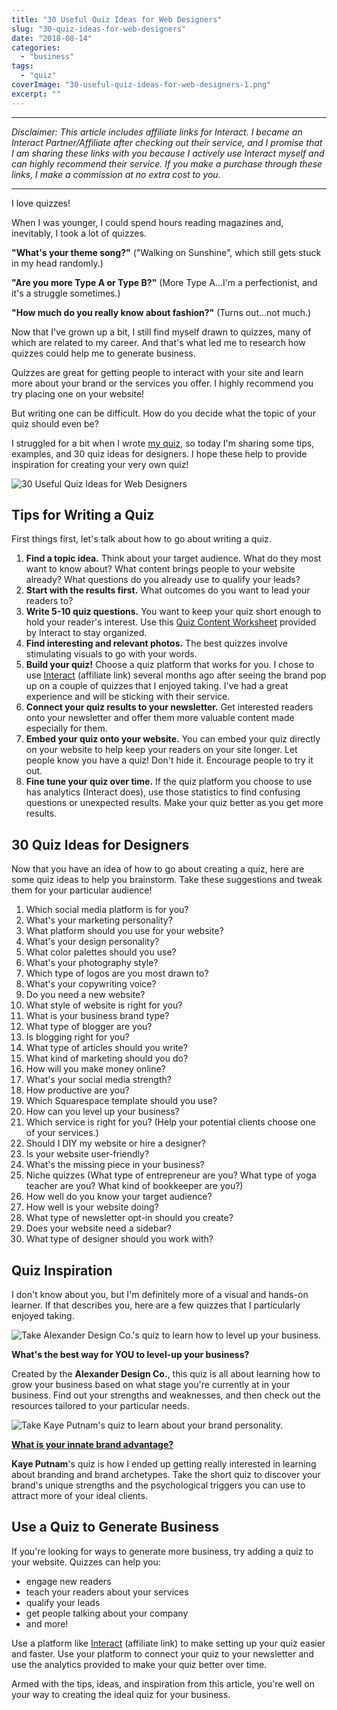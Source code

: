 ```yaml
---
title: "30 Useful Quiz Ideas for Web Designers"
slug: "30-quiz-ideas-for-web-designers"
date: "2018-08-14"
categories: 
  - "business"
tags: 
  - "quiz"
coverImage: "30-useful-quiz-ideas-for-web-designers-1.png"
excerpt: ""
---
```


* * *

_Disclaimer: This article includes affiliate links for Interact. I became an Interact Partner/Affiliate after checking out their service, and I promise that I am sharing these links with you because I actively use Interact myself and can highly recommend their service. If you make a purchase through these links, I make a commission at no extra cost to you._

* * *

I love quizzes!

When I was younger, I could spend hours reading magazines and, inevitably, I took a lot of quizzes.

**"What's your theme song?"** ("Walking on Sunshine", which still gets stuck in my head randomly.)

**"Are you more Type A or Type B?"** (More Type A...I'm a perfectionist, and it's a struggle sometimes.)

**"How much do you really know about fashion?"** (Turns out...not much.)

Now that I've grown up a bit, I still find myself drawn to quizzes, many of which are related to my career. And that's what led me to research how quizzes could help me to generate business.

Quizzes are great for getting people to interact with your site and learn more about your brand or the services you offer. I highly recommend you try placing one on your website!

But writing one can be difficult. How do you decide what the topic of your quiz should even be?

I struggled for a bit when I wrote [my quiz](https://www.tryinteract.com/share/quiz/5b61e04af8ef7b0014a473ca), so today I'm sharing some tips, examples, and 30 quiz ideas for designers. I hope these help to provide inspiration for creating your very own quiz!

![ 30 Useful Quiz Ideas for Web Designers ](./images/30-useful-quiz-ideas-for-web-designers.png)

## Tips for Writing a Quiz

First things first, let's talk about how to go about writing a quiz.

1. **Find a topic idea.** Think about your target audience. What do they most want to know about? What content brings people to your website already? What questions do you already use to qualify your leads?
2. **Start with the results first.** What outcomes do you want to lead your readers to?
3. **Write 5-10 quiz questions.** You want to keep your quiz short enough to hold your reader's interest. Use this [Quiz Content Worksheet](http://help.tryinteract.com/getting-started/quiz-content-worksheet) provided by Interact to stay organized.
4. **Find interesting and relevant photos.** The best quizzes involve stimulating visuals to go with your words.
5. **Build your quiz!** Choose a quiz platform that works for you. I chose to use [Interact](https://www.tryinteract.com#oid=94736_4020) (affiliate link) several months ago after seeing the brand pop up on a couple of quizzes that I enjoyed taking. I've had a great experience and will be sticking with their service.
6. **Connect your quiz results to your newsletter.** Get interested readers onto your newsletter and offer them more valuable content made especially for them.
7. **Embed your quiz onto your website.** You can embed your quiz directly on your website to help keep your readers on your site longer. Let people know you have a quiz! Don't hide it. Encourage people to try it out.
8. **Fine tune your quiz over time.** If the quiz platform you choose to use has analytics (Interact does), use those statistics to find confusing questions or unexpected results. Make your quiz better as you get more results.

## 30 Quiz Ideas for Designers

Now that you have an idea of how to go about creating a quiz, here are some quiz ideas to help you brainstorm. Take these suggestions and tweak them for your particular audience!

1. Which social media platform is for you?
2. What's your marketing personality?
3. What platform should you use for your website?
4. What's your design personality?
5. What color palettes should you use?
6. What's your photography style?
7. Which type of logos are you most drawn to?
8. What's your copywriting voice?
9. Do you need a new website?
10. What style of website is right for you?
11. What is your business brand type?
12. What type of blogger are you?
13. Is blogging right for you?
14. What type of articles should you write?
15. What kind of marketing should you do?
16. How will you make money online?
17. What's your social media strength?
18. How productive are you?
19. Which Squarespace template should you use?
20. How can you level up your business?
21. Which service is right for you? (Help your potential clients choose one of your services.)
22. Should I DIY my website or hire a designer?
23. Is your website user-friendly?
24. What's the missing piece in your business?
25. Niche quizzes (What type of entrepreneur are you? What type of yoga teacher are you? What kind of bookkeeper are you?)
26. How well do you know your target audience?
27. How well is your website doing?
28. What type of newsletter opt-in should you create?
29. Does your website need a sidebar?
30. What type of designer should you work with?

## Quiz Inspiration

I don't know about you, but I'm definitely more of a visual and hands-on learner. If that describes you, here are a few quizzes that I particularly enjoyed taking.

![ Take Alexander Design Co.'s quiz to learn how to level up your business. ](./images/level-up-business-quiz.png)

**What's the best way for YOU to level-up your business?**

Created by the **Alexander Design Co.**, this quiz is all about learning how to grow your business based on what stage you're currently at in your business. Find out your strengths and weaknesses, and then check out the resources tailored to your particular needs.

![ Take Kaye Putnam's quiz to learn about your brand personality. ](./images/brandality-quiz.png)

**[What is your innate brand advantage?](https://www.kayeputnam.com/brandality-quiz/)**

**Kaye Putnam**'s quiz is how I ended up getting really interested in learning about branding and brand archetypes. Take the short quiz to discover your brand's unique strengths and the psychological triggers you can use to attract more of your ideal clients.

## Use a Quiz to Generate Business

If you're looking for ways to generate more business, try adding a quiz to your website. Quizzes can help you:

- engage new readers
- teach your readers about your services
- qualify your leads
- get people talking about your company
- and more!

Use a platform like [Interact](https://www.tryinteract.com#oid=94736_4020) (affiliate link) to make setting up your quiz easier and faster. Use your platform to connect your quiz to your newsletter and use the analytics provided to make your quiz better over time.

Armed with the tips, ideas, and inspiration from this article, you're well on your way to creating the ideal quiz for your business.